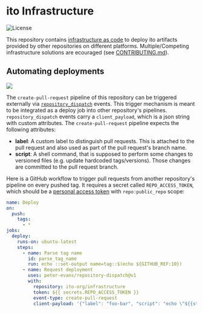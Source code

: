 # ito Infrastructure

![License](https://img.shields.io/github/license/ito-org/infrastructure)

This repository contains [infrastructure as code](https://en.wikipedia.org/wiki/Infrastructure_as_code) to deploy ito artifacts provided by other repositories on different platforms. Multiple/Competing infrastructure solutions are ecouraged (see [CONTRIBUTING.md](./CONTRIBUTING.md)).

## Automating deployments

<a href="https://github.com/ito-org/infrastructure/actions?query=workflow%3Acreate-pull-request">
  <img src="https://github.com/ito-org/infrastructure/workflows/create-pull-request/badge.svg" />
</a>

The `create-pull-request` pipeline of this repository can be triggered externally via [`repository_dispatch`](https://help.github.com/en/actions/reference/events-that-trigger-workflows#external-events-repository_dispatch) events. This trigger mechanism is meant to be integrated as a deploy job into other repository's pipelines. `repository_dispatch` events carry a `client_payload`, which is a json string with custom attributes. The `create-pull-request` pipeline expects the following attributes:

- **label**: A custom label to distinguish pull requests. This is attached to the pull request and also used as part of the pull request's branch name.
- **script**: A shell command, that is supposed to perform some changes to versioned files (e.g. update hardcoded tags/versions). Those changes are committed to the pull request branch.

Here is a GitHub workflow to trigger pull requests from another repository's pipeline on every pushed tag. It requires a secret called `REPO_ACCESS_TOKEN`, which should be a [personal access token](https://help.github.com/en/github/authenticating-to-github/creating-a-personal-access-token-for-the-command-line) with `repo:public_repo` scope:

```yaml
name: Deploy
on:
  push:
    tags:
      - *
jobs:
  deploy:
    runs-on: ubuntu-latest
    steps:
      - name: Parse tag name
        id: parse_tag_name
        run: echo ::set-output name=tag::$(echo ${GITHUB_REF:10})
      - name: Request deployment
        uses: peter-evans/repository-dispatch@v1
        with:
          repository: ito-org/infrastructure
          token: ${{ secrets.REPO_ACCESS_TOKEN }}
          event-type: create-pull-request
          client-payload: '{"label": "foo-bar", "script": "echo \"${{steps.parse_tag_name.outputs.tag}}\" > DOCKER_TAG_VERSION"}'
```
